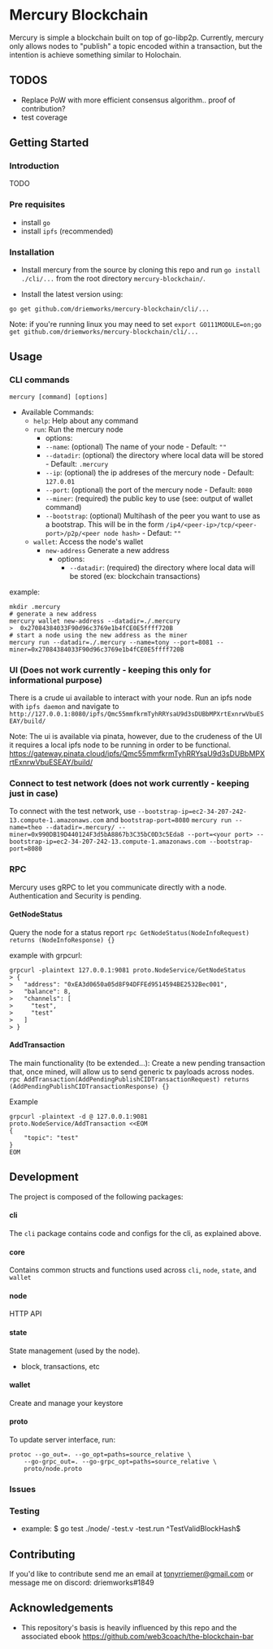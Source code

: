 # Mercury Blockchain
Mercury is simple a blockchain built on top of go-libp2p. Currently, mercury only allows nodes to "publish" a topic encoded within a transaction, but the intention is achieve something similar to Holochain.

## TODOS
- Replace PoW with more efficient consensus algorithm.. proof of contribution?
- test coverage

## Getting Started
### Introduction
TODO

### Pre requisites
- install `go`
- install `ipfs` (recommended)

### Installation 
- Install mercury from the source by cloning this repo and run `go install ./cli/...` from the root directory `mercury-blockchain/`.


- Install the latest version using:
```
go get github.com/driemworks/mercury-blockchain/cli/...
```
Note: if you're running linux you may need to set `export GO111MODULE=on;go get github.com/driemworks/mercury-blockchain/cli/...`

## Usage
### CLI commands
`mercury [command] [options]`
- Available Commands:
  - `help`: Help about any command
  - `run`:  Run the mercury node
    -  options:
      - `--name`: (optional) The name of your node - Default: `""`
      - `--datadir`: (optional) the directory where local data will be stored - Default: `.mercury`
      - `--ip`: (optional) the ip addreses of the mercury node - Default: `127.0.01`
      - `--port`: (optional) the port of the mercury node - Default: `8080`
      - `--miner`: (required) the public key to use (see: output of wallet command)
      - `--bootstrap`: (optional) Multihash of the peer you want to use as a bootstrap. This will be in the form `/ip4/<peer-ip>/tcp/<peer-port>/p2p/<peer node hash>` - Defaut: `""`
  - `wallet`: Access the node's wallet
    - `new-address` Generate a new address
        -  options:
            - `--datadir`: (required) the directory where local data will be stored (ex: blockchain transactions)

 example:
  ```
  mkdir .mercury
  # generate a new address
  mercury wallet new-address --datadir=./.mercury
  >  0x27084384033F90d96c3769e1b4fCE0E5ffff720B
  # start a node using the new address as the miner
  mercury run --datadir=./.mercury --name=tony --port=8081 --miner=0x27084384033F90d96c3769e1b4fCE0E5ffff720B
  ```

### UI  (Does not work currently - keeping this only for informational purpose)
There is a crude ui available to interact with your node. Run an ipfs node with `ipfs daemon` and navigate to `http://127.0.0.1:8080/ipfs/Qmc55mmfkrmTyhRRYsaU9d3sDUBbMPXrtExnrwVbuESEAY/build/`


Note: The ui is available via pinata, however, due to the crudeness of the UI it requires a local ipfs node to be running in order to be functional. https://gateway.pinata.cloud/ipfs/Qmc55mmfkrmTyhRRYsaU9d3sDUBbMPXrtExnrwVbuESEAY/build/

### Connect to test network (does not work currently - keeping just in case)
To connect with the test network, use `--bootstrap-ip=ec2-34-207-242-13.compute-1.amazonaws.com` and `bootstrap-port=8080`
`mercury run --name=theo --datadir=.mercury/ --miner=0x990DB19D440124F3d5bA8867b3C35bC0D3c5Eda8 --port=<your port> --bootstrap-ip=ec2-34-207-242-13.compute-1.amazonaws.com --bootstrap-port=8080`

### RPC
Mercury uses gRPC to let you communicate directly with a node.
Authentication and Security is pending.

#### GetNodeStatus
Query the node for a status report
`rpc GetNodeStatus(NodeInfoRequest) returns (NodeInfoResponse) {}`

example with grpcurl:
```
grpcurl -plaintext 127.0.0.1:9081 proto.NodeService/GetNodeStatus
> {
>   "address": "0xEA3d0650a05d8F94DFFEd9514594BE2532Bec001",
>   "balance": 8,
>   "channels": [
>     "test",
>     "test"
>   ]
> }

```
#### AddTransaction
The main functionality (to be extended...): Create a new pending transaction that, once mined, will allow us to send generic tx payloads across nodes.
`rpc AddTransaction(AddPendingPublishCIDTransactionRequest) returns (AddPendingPublishCIDTransactionResponse) {}`

Example
```
grpcurl -plaintext -d @ 127.0.0.1:9081 proto.NodeService/AddTransaction <<EOM
{
    "topic": "test"
}
EOM

```

## Development

The project is composed of the following packages:
#### cli
The `cli` package contains code and configs for the cli, as explained above.

#### core
Contains common structs and functions used across `cli`, `node`, `state`, and `wallet`

#### node
HTTP API

#### state
State management (used by the node). 
- block, transactions, etc

#### wallet
Create and manage your keystore

#### proto
To update server interface, run:
```
protoc --go_out=. --go_opt=paths=source_relative \
    --go-grpc_out=. --go-grpc_opt=paths=source_relative \
    proto/node.proto
```


### Issues

### Testing
- example: $ go test ./node/ -test.v -test.run ^TestValidBlockHash$ 

## Contributing
If you'd like to contribute send me an email at tonyrriemer@gmail.com or message me on discord: driemworks#1849

## Acknowledgements
- This repository's basis is heavily influenced by this repo and the associated ebook https://github.com/web3coach/the-blockchain-bar